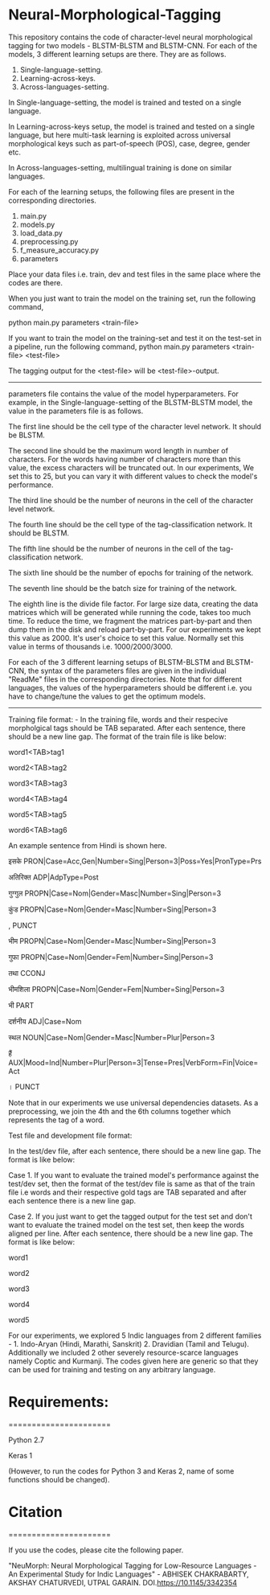 # Neural-Morphological-Tagging

This repository contains the code of character-level neural morphological tagging for two models - BLSTM-BLSTM and BLSTM-CNN. For each of the models, 3 different learning setups are there. They are as follows.

1. Single-language-setting.
2. Learning-across-keys.
3. Across-languages-setting.

In Single-language-setting, the model is trained and tested on a single language.

In Learning-across-keys setup, the model is trained and tested on a single language, but here multi-task learning is exploited across universal morphological keys such as part-of-speech (POS), case, degree, gender etc.

In Across-languages-setting, multilingual training is done on similar languages.

For each of the learning setups, the following files are present in the corresponding directories.

1. main.py
2. models.py
3. load_data.py
4. preprocessing.py
5. f_measure_accuracy.py
6. parameters

Place your data files i.e. train, dev and test files in the same place where the codes are there.

When you just want to train the model on the training set, run the following command,

python main.py parameters &lt;train-file&gt;

If you want to train the model on the training-set and test it on the test-set in a pipeline, run the following command,
python main.py parameters &lt;train-file&gt; &lt;test-file&gt;

The tagging output for the &lt;test-file&gt; will be &lt;test-file&gt;-output.

*********************************************************************************************

parameters file contains the value of the model hyperparameters. For example, in the Single-language-setting of the BLSTM-BLSTM model, the value in the parameters file is as follows.
  
The first line should be the cell type of the character level network. It should be BLSTM.

The second line should be the maximum word length in number of characters. For the words having number of characters more than this value, the excess characters will be truncated out. In our experiments, We set this to 25, but you can vary it with different values to check the model's performance.

The third line should be the number of neurons in the cell of the character level network.

The fourth line should be the cell type of the tag-classification network. It should be BLSTM.

The fifth line should be the number of neurons in the cell of the tag-classification network.

The sixth line should be the number of epochs for training of the network.

The seventh line should be the batch size for training of the network.

The eighth line is the divide file factor. For large size data, creating the data matrices which will be generated while running the code, takes too much time. To reduce the time, we fragment the matrices part-by-part and then dump them in the disk and reload part-by-part. For our experiments we kept this value as 2000. It's user's choice to set this value. Normally set this value in terms of thousands i.e. 1000/2000/3000.

For each of the 3 different learning setups of BLSTM-BLSTM and BLSTM-CNN, the syntax of the parameters files are given in the individual "ReadMe" files in the corresponding directories. Note that for different languages, the values of the hyperparameters should be different i.e. you have to change/tune the values to get the optimum models.

*********************************************************************************************

Training file format: - In the training file, words and their respecive morpholgical tags should be TAB separated. 
After each sentence, there should be a new line gap. 
The format of the train file is like below:

word1&lt;TAB&gt;tag1

word2&lt;TAB&gt;tag2

word3&lt;TAB&gt;tag3

word4&lt;TAB&gt;tag4
 
word5&lt;TAB&gt;tag5

word6&lt;TAB&gt;tag6

An example sentence from Hindi is shown here.

इसके	PRON|Case=Acc,Gen|Number=Sing|Person=3|Poss=Yes|PronType=Prs

अतिरिक्त	ADP|AdpType=Post

गुग्गुल	PROPN|Case=Nom|Gender=Masc|Number=Sing|Person=3

कुंड	PROPN|Case=Nom|Gender=Masc|Number=Sing|Person=3

,	PUNCT

भीम	PROPN|Case=Nom|Gender=Masc|Number=Sing|Person=3

गुफा	PROPN|Case=Nom|Gender=Fem|Number=Sing|Person=3

तथा	CCONJ

भीमशिला	PROPN|Case=Nom|Gender=Fem|Number=Sing|Person=3

भी	PART

दर्शनीय	ADJ|Case=Nom

स्थल	NOUN|Case=Nom|Gender=Masc|Number=Plur|Person=3

हैं	AUX|Mood=Ind|Number=Plur|Person=3|Tense=Pres|VerbForm=Fin|Voice=Act

।	PUNCT

Note that in our experiments we use universal dependencies datasets. As a preprocessing, we join the 4th and the 6th columns together which represents the tag of a word.

Test file and development file format:


In the test/dev file, after each sentence, there should be a new line gap. The format is like below:

Case 1. If you want to evaluate the trained model's performance against the test/dev set, then the format of the test/dev file is same as that of the train file i.e words and their respective gold tags are TAB separated and after each sentence there is a new line gap.

Case 2. If you just want to get the tagged output for the test set and don't want to evaluate the trained model on the test set, then keep the words aligned per line. After each sentence, there should be a new line gap. The format is like below:

word1

word2

word3

word4

word5

For our experiments, we explored 5 Indic languages from 2 different families - 1. Indo-Aryan (Hindi, Marathi, Sanskrit) 2. Dravidian (Tamil and Telugu). Additionally we included 2 other severely resource-scarce languages namely Coptic and Kurmanji. The codes given here are generic so that they can be used for training and testing on any arbitrary language.

# Requirements:
======================

Python 2.7

Keras 1

(However, to run the codes for Python 3 and Keras 2, name of some functions should be changed).




# Citation
======================

If you use the codes, please cite the following paper.

"NeuMorph: Neural Morphological Tagging for Low-Resource Languages - An Experimental Study for Indic Languages" - ABHISEK CHAKRABARTY, AKSHAY CHATURVEDI, UTPAL GARAIN. DOI.https://10.1145/3342354
